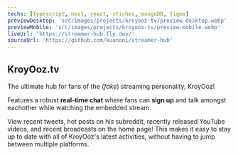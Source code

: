 ```yaml
---
techs: [typescript, next, react, stiches, mongoDB, figma]
previewDesktop: 'src/images/projects/kroyooz-tv/preview-desktop.webp'
previewMobile: 'src/images/projects/kroyooz-tv/preview-mobile.webp'
liveUrl: 'https://streamer-hub.fly.dev/'
sourceUrl: 'https://github.com/kuanoni/streamer-hub'
---
```


## KroyOoz.tv

The ultimate hub for fans of the (_fake_) streaming personality, KroyOoz!

Features a robust **real-time chat** where fans can **sign up** and talk amongst eachother while watching the embedded stream.

View recent tweets, hot posts on his subreddit, recently released YouTube videos, and recent broadcasts on the home page! This makes it easy to stay up to date with all of KroyOoz's latest activities, without having to jump between multiple platforms.

